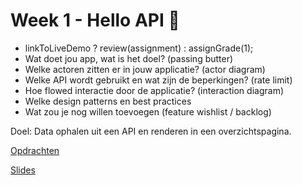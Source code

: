 # Week 1 - Hello API 🐒

- linkToLiveDemo ? review(assignment) : assignGrade(1);
- Wat doet jou app, wat is het doel? (passing butter)
- Welke actoren zitten er in jouw applicatie? (actor diagram)
- Welke API wordt gebruikt en wat zijn de beperkingen? (rate limit)
- Hoe flowed interactie door de applicatie? (interaction diagram)
- Welke design patterns en best practices
- Wat zou je nog willen toevoegen (feature wishlist / backlog)


Doel: Data ophalen uit een API en renderen in een overzichtspagina.

[Opdrachten](https://drive.google.com/open?id=1OVhWQNaCgSluYviTKKWcApkyPd23xow1PiExb8GYANM)

[Slides](https://drive.google.com/open?id=1Rjl9xqXoKniQSRJPdkU1O5YwWC33SJK8KiV0a-H_xZU)
